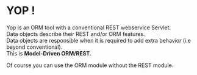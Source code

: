# YOP !

Yop is an ORM tool with a conventional REST webservice Servlet.  
Data objects describe their REST and/or ORM features.  
Data objects are responsible when it is required to add extra behavior (i.e beyond conventional).  
This is **Model-Driven ORM/REST**.

Of course you can use the ORM module without the REST module. 